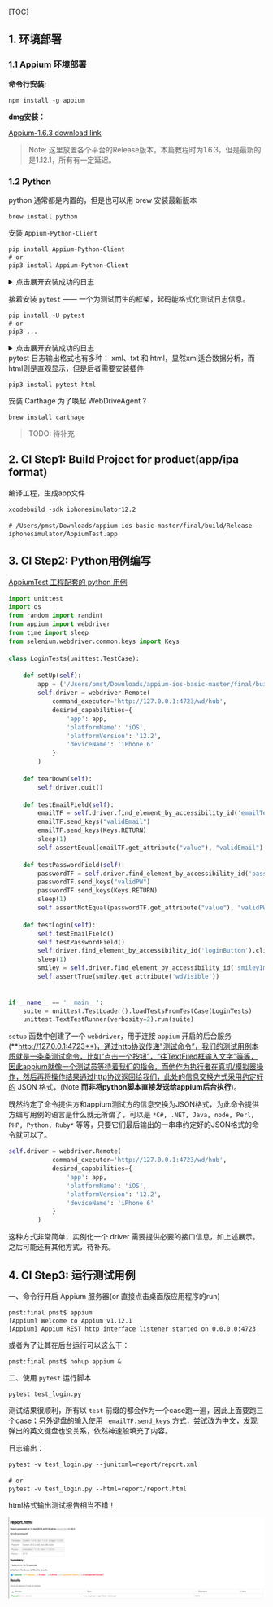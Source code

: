 [TOC]

## 1. 环境部署

### 1.1 Appium 环境部署

**命令行安装:**

```shell
npm install -g appium
```

**dmg安装：**

[Appium-1.6.3 download link](https://github.com/appium/appium-desktop/releases/tag/v1.6.3)

> Note: 这里放置各个平台的Release版本，本篇教程时为1.6.3，但是最新的是1.12.1，所有有一定延迟。

### 1.2 Python

python 通常都是内置的，但是也可以用 brew 安装最新版本

```shell
brew install python
```

安装 `Appium-Python-Client`

```shell
pip install Appium-Python-Client
# or
pip3 install Appium-Python-Client
```

<details>
  <summary>点击展开安装成功的日志</summary>
```shell
Collecting Appium-Python-Client
  Retrying (Retry(total=4, connect=None, read=None, redirect=None, status=None)) after connection broken by 'SSLError(SSLEOFError(8, 'EOF occurred in violation of protocol (_ssl.c:1056)'))': /simple/appium-python-client/
  Downloading https://files.pythonhosted.org/packages/26/f1/f932791ec73be6e13539fb201f6923305b8e67b2b47078fd2efc3ad4f865/Appium-Python-Client-0.40.tar.gz (41kB)
    100% |████████████████████████████████| 51kB 43kB/s 
Collecting selenium>=3.14.1 (from Appium-Python-Client)
  Downloading https://files.pythonhosted.org/packages/80/d6/4294f0b4bce4de0abf13e17190289f9d0613b0a44e5dd6a7f5ca98459853/selenium-3.141.0-py2.py3-none-any.whl (904kB)
    100% |████████████████████████████████| 911kB 28kB/s 
Requirement already satisfied: urllib3 in /usr/local/lib/python3.7/site-packages (from selenium>=3.14.1->Appium-Python-Client) (1.24.1)
Building wheels for collected packages: Appium-Python-Client
  Building wheel for Appium-Python-Client (setup.py) ... done
  Stored in directory: /Users/pmst/Library/Caches/pip/wheels/3e/33/3e/c5c3e241611d77f8a4c723213c10b3e49553766bc1d6734f64
Successfully built Appium-Python-Client
Installing collected packages: selenium, Appium-Python-Client
Successfully installed Appium-Python-Client-0.40 selenium-3.141.0
```
</details>

接着安装 `pytest` —— 一个为测试而生的框架，起码能格式化测试日志信息。

```shell
pip install -U pytest
# or
pip3 ...
```

<details>
	<summary>点击展开安装成功的日志</summary>
  ```shell
    Downloading https://files.pythonhosted.org/packages/7e/16/83b2a35c427b838df9836c9e7e4ae6dfbcbdea643db44652f693b1c57d70/pytest-4.4.0-py2.py3-none-any.whl (223kB)
    100% |████████████████████████████████| 225kB 9.6kB/s 
Collecting py>=1.5.0 (from pytest)
  Downloading https://files.pythonhosted.org/packages/76/bc/394ad449851729244a97857ee14d7cba61ddb268dce3db538ba2f2ba1f0f/py-1.8.0-py2.py3-none-any.whl (83kB)
    100% |████████████████████████████████| 92kB 6.9kB/s 
Collecting atomicwrites>=1.0 (from pytest)
  Downloading https://files.pythonhosted.org/packages/52/90/6155aa926f43f2b2a22b01be7241be3bfd1ceaf7d0b3267213e8127d41f4/atomicwrites-1.3.0-py2.py3-none-any.whl
Collecting six>=1.10.0 (from pytest)
  Downloading https://files.pythonhosted.org/packages/73/fb/00a976f728d0d1fecfe898238ce23f502a721c0ac0ecfedb80e0d88c64e9/six-1.12.0-py2.py3-none-any.whl
Requirement already satisfied, skipping upgrade: setuptools in /usr/local/lib/python3.7/site-packages (from pytest) (40.8.0)
Collecting pluggy>=0.9 (from pytest)
  Downloading https://files.pythonhosted.org/packages/84/e8/4ddac125b5a0e84ea6ffc93cfccf1e7ee1924e88f53c64e98227f0af2a5f/pluggy-0.9.0-py2.py3-none-any.whl
Collecting attrs>=17.4.0 (from pytest)
  Downloading https://files.pythonhosted.org/packages/23/96/d828354fa2dbdf216eaa7b7de0db692f12c234f7ef888cc14980ef40d1d2/attrs-19.1.0-py2.py3-none-any.whl
Collecting more-itertools>=4.0.0; python_version > "2.7" (from pytest)
  Downloading https://files.pythonhosted.org/packages/b3/73/64fb5922b745fc1daee8a2880d907d2a70d9c7bb71eea86fcb9445daab5e/more_itertools-7.0.0-py3-none-any.whl (53kB)
    100% |████████████████████████████████| 61kB 18kB/s 
Installing collected packages: py, atomicwrites, six, pluggy, attrs, more-itertools, pytest
Successfully installed atomicwrites-1.3.0 attrs-19.1.0 more-itertools-7.0.0 pluggy-0.9.0 py-1.8.0 pytest-4.4.0 six-1.12.0
  ```
</details>
pytest 日志输出格式也有多种： xml、txt 和 html，显然xml适合数据分析，而html则是直观显示，但是后者需要安装插件

```shell
pip3 install pytest-html
```



安装 Carthage 为了唤起 WebDriveAgent ?

```shell
brew install carthage
```

> TODO: 待补充



## 2. CI Step1: Build Project for product(app/ipa format)

编译工程，生成app文件

```shell
xcodebuild -sdk iphonesimulator12.2

# /Users/pmst/Downloads/appium-ios-basic-master/final/build/Release-iphonesimulator/AppiumTest.app
```



## 3. CI Step2: Python用例编写

[AppiumTest 工程配套的 python 用例](https://www.appcoda.com/automated-ui-testing-appium/)

```python
import unittest
import os
from random import randint
from appium import webdriver
from time import sleep
from selenium.webdriver.common.keys import Keys

class LoginTests(unittest.TestCase):

    def setUp(self):
        app = ('/Users/pmst/Downloads/appium-ios-basic-master/final/build/Release-iphonesimulator/AppiumTest.app')
        self.driver = webdriver.Remote(
            command_executor='http://127.0.0.1:4723/wd/hub',
            desired_capabilities={
                'app': app,
                'platformName': 'iOS',
                'platformVersion': '12.2',
                'deviceName': 'iPhone 6'
            }
        )

    def tearDown(self):
        self.driver.quit()

    def testEmailField(self):
        emailTF = self.driver.find_element_by_accessibility_id('emailTextField')
        emailTF.send_keys("validEmail")
        emailTF.send_keys(Keys.RETURN)
        sleep(1)
        self.assertEqual(emailTF.get_attribute("value"), "validEmail")

    def testPasswordField(self):
        passwordTF = self.driver.find_element_by_accessibility_id('passwordTextField')
        passwordTF.send_keys("validPW")
        passwordTF.send_keys(Keys.RETURN)
        sleep(1)
        self.assertNotEqual(passwordTF.get_attribute("value"), "validPW")

    def testLogin(self):
        self.testEmailField()
        self.testPasswordField()
        self.driver.find_element_by_accessibility_id('loginButton').click()
        sleep(1)
        smiley = self.driver.find_element_by_accessibility_id('smileyImage')
        self.assertTrue(smiley.get_attribute('wdVisible'))


if __name__ == '__main__':
    suite = unittest.TestLoader().loadTestsFromTestCase(LoginTests)
    unittest.TextTestRunner(verbosity=2).run(suite)
```

`setup` 函数中创建了一个 `webdriver`，用于连接 `appium` 开启的后台服务(**http://127.0.0.1:4723**)，通过http协议传递"测试命令”，我们的测试用例本质就是一条条测试命令，比如“点击一个按钮”，“往TextFiled框输入文字”等等，因此appium就像一个测试员等待着我们的指令，而他作为执行者在真机/模拟器操作，然后再将操作结果通过http协议返回给我们，此处的信息交换方式采用约定好的 JSON 格式，(Note:**而非将python脚本直接发送给appium后台执行**)。

既然约定了命令提供方和appium测试方的信息交换为JSON格式，为此命令提供方编写用例的语言是什么就无所谓了，可以是 `*C#, .NET, Java, node, Perl, PHP, Python, Ruby*` 等等，只要它们最后输出的一串串约定好的JSON格式的命令就可以了。

```python
self.driver = webdriver.Remote(
            command_executor='http://127.0.0.1:4723/wd/hub',
            desired_capabilities={
                'app': app,
                'platformName': 'iOS',
                'platformVersion': '12.2',
                'deviceName': 'iPhone 6'
            }
        )
```

这种方式非常简单，实例化一个 driver 需要提供必要的接口信息，如上述展示。之后可能还有其他方式，待补充。



## 4. CI Step3: 运行测试用例

一、命令行开启 Appium 服务器(or 直接点击桌面版应用程序的run)

```shell
pmst:final pmst$ appium 
[Appium] Welcome to Appium v1.12.1
[Appium] Appium REST http interface listener started on 0.0.0.0:4723
```

或者为了让其在后台运行可以这么干：

```shell
pmst:final pmst$ nohup appium &
```



二、使用 `pytest` 运行脚本

```shell
pytest test_login.py
```

测试结果很顺利，所有以 `test` 前缀的都会作为一个case跑一遍，因此上面要跑三个case；另外键盘的输入使用 ` emailTF.send_keys` 方式，尝试改为中文，发现弹出的英文键盘也没关系，依然神速般填充了内容。

日志输出：

```shell
pytest -v test_login.py --junitxml=report/report.xml

# or
pytest -v test_login.py --html=report/report.html
```

html格式输出测试报告相当不错！

![](./resource/pytest-report-html.png)